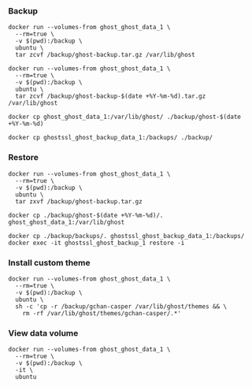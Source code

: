 ### Backup
```shell
docker run --volumes-from ghost_ghost_data_1 \
  --rm=true \
  -v $(pwd):/backup \
  ubuntu \
  tar zcvf /backup/ghost-backup.tar.gz /var/lib/ghost
```

```shell
docker run --volumes-from ghost_ghost_data_1 \
  --rm=true \
  -v $(pwd):/backup \
  ubuntu \
  tar zcvf /backup/ghost-backup-$(date +%Y-%m-%d).tar.gz /var/lib/ghost
```

```shell
docker cp ghost_ghost_data_1:/var/lib/ghost/ ./backup/ghost-$(date +%Y-%m-%d)
```

```shell
docker cp ghostssl_ghost_backup_data_1:/backups/ ./backup/
```

### Restore
```shell
docker run --volumes-from ghost_ghost_data_1 \
  --rm=true \
  -v $(pwd):/backup \
  ubuntu \
  tar zxvf /backup/ghost-backup.tar.gz
```

```shell
docker cp ./backup/ghost-$(date +%Y-%m-%d)/. ghost_ghost_data_1:/var/lib/ghost
```

```shell
docker cp ./backup/backups/. ghostssl_ghost_backup_data_1:/backups/
docker exec -it ghostssl_ghost_backup_1 restore -i
```

### Install custom theme
```shell
docker run --volumes-from ghost_ghost_data_1 \
  --rm=true \
  -v $(pwd):/backup \
  ubuntu \
  sh -c 'cp -r /backup/gchan-casper /var/lib/ghost/themes && \
    rm -rf /var/lib/ghost/themes/gchan-casper/.*'
```

### View data volume
```shell
docker run --volumes-from ghost_ghost_data_1 \
  --rm=true \
  -v $(pwd):/backup \
  -it \
  ubuntu
```
